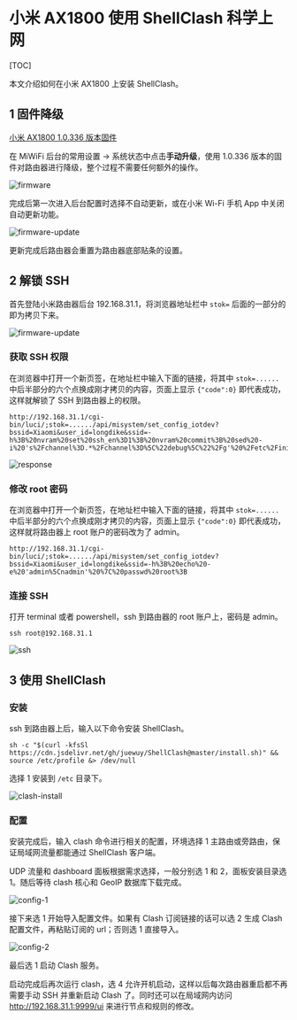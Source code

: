 # 小米 AX1800 使用 ShellClash 科学上网

[TOC]

本文介绍如何在小米 AX1800 上安装 ShellClash。

## 1 固件降级

[小米 AX1800 1.0.336 版本固件](https://github.com/ZintrulCre/warehouse/blob/main/resources/proxy/miwifi_rm1800_firmware_fafda_1.0.336.bin?raw=true)

在 MiWiFi 后台的常用设置 -> 系统状态中点击**手动升级**，使用 1.0.336 版本的固件对路由器进行降级，整个过程不需要任何额外的操作。

![firmware](https://raw.githubusercontent.com/ZintrulCre/warehouse/main/resources/proxy/firmware.png)

完成后第一次进入后台配置时选择不自动更新，或在小米 Wi-Fi 手机 App 中关闭自动更新功能。

![firmware-update](https://raw.githubusercontent.com/ZintrulCre/warehouse/main/resources/proxy/firmware-update.png)

更新完成后路由器会重置为路由器底部贴条的设置。

## 2 解锁 SSH

首先登陆小米路由器后台 192.168.31.1，将浏览器地址栏中 `stok=` 后面的一部分的即为拷贝下来。

![firmware-update](https://raw.githubusercontent.com/ZintrulCre/warehouse/main/resources/proxy/stok.png)
### 获取 SSH 权限

在浏览器中打开一个新页签，在地址栏中输入下面的链接，将其中 `stok=......` 中后半部分的六个点换成刚才拷贝的内容，页面上显示 `{"code":0}` 即代表成功，这样就解锁了 SSH 到路由器上的权限。

```
http://192.168.31.1/cgi-bin/luci/;stok=....../api/misystem/set_config_iotdev?bssid=Xiaomi&user_id=longdike&ssid=-h%3B%20nvram%20set%20ssh_en%3D1%3B%20nvram%20commit%3B%20sed%20-i%20's%2Fchannel%3D.*%2Fchannel%3D%5C%22debug%5C%22%2Fg'%20%2Fetc%2Finit.d%2Fdropbear%3B%20%2Fetc%2Finit.d%2Fdropbear%20start%3B
```

![response](https://raw.githubusercontent.com/ZintrulCre/warehouse/main/resources/proxy/response.png)

### 修改 root 密码

在浏览器中打开一个新页签，在地址栏中输入下面的链接，将其中 `stok=......` 中后半部分的六个点换成刚才拷贝的内容，页面上显示 `{"code":0}` 即代表成功，这样就将路由器上 root 账户的密码改为了 admin。

```
http://192.168.31.1/cgi-bin/luci/;stok=....../api/misystem/set_config_iotdev?bssid=Xiaomi&user_id=longdike&ssid=-h%3B%20echo%20-e%20'admin%5Cnadmin'%20%7C%20passwd%20root%3B
```

### 连接 SSH

打开 terminal 或者 powershell，ssh 到路由器的 root 账户上，密码是 admin。

```
ssh root@192.168.31.1
```

![ssh](https://raw.githubusercontent.com/ZintrulCre/warehouse/main/resources/proxy/ssh.png)

## 3 使用 ShellClash

### 安装

ssh 到路由器上后，输入以下命令安装 ShellClash。

```
sh -c "$(curl -kfsSl https://cdn.jsdelivr.net/gh/juewuy/ShellClash@master/install.sh)" && source /etc/profile &> /dev/null
```

选择 1 安装到 `/etc` 目录下。

![clash-install](https://raw.githubusercontent.com/ZintrulCre/warehouse/master/resources/proxy/clash-install.png)

### 配置

安装完成后，输入 clash 命令进行相关的配置，环境选择 1 主路由或旁路由，保证局域网流量都能通过 ShellClash 客户端。

UDP 流量和 dashboard 面板根据需求选择，一般分别选 1 和 2，面板安装目录选 1。随后等待 clash 核心和 GeoIP 数据库下载完成。

![config-1](https://raw.githubusercontent.com/ZintrulCre/warehouse/master/resources/proxy/config-1.png)

接下来选 1 开始导入配置文件。如果有 Clash 订阅链接的话可以选 2 生成 Clash 配置文件，再粘贴订阅的 url；否则选 1 直接导入。

![config-2](https://raw.githubusercontent.com/ZintrulCre/warehouse/master/resources/proxy/config-2.png)

最后选 1 启动 Clash 服务。

启动完成后再次运行 clash，选 4 允许开机启动，这样以后每次路由器重启都不再需要手动 SSH 并重新启动 Clash 了。同时还可以在局域网内访问 http://192.168.31.1:9999/ui 来进行节点和规则的修改。